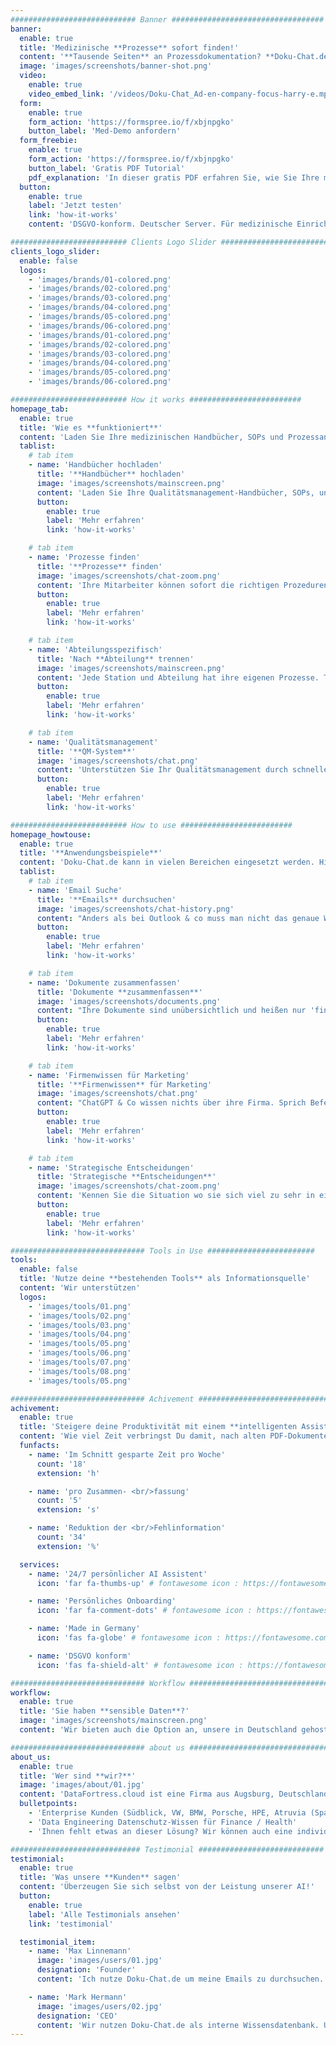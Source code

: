 ```yaml
---
############################ Banner ##################################
banner:
  enable: true
  title: 'Medizinische **Prozesse** sofort finden!'
  content: '**Tausende Seiten** an Prozessdokumentation? **Doku-Chat.de** kennt Ihre Handbücher und Standards (PDF) und gibt Ihnen und Ihren Schwestern/Mitarbeitern sofort die **richtigen Antworten mit Quellenangaben**!'
  image: 'images/screenshots/banner-shot.png'
  video:
    enable: true
    video_embed_link: '/videos/Doku-Chat_Ad-en-company-focus-harry-e.mp4'
  form:
    enable: true
    form_action: 'https://formspree.io/f/xbjnpgko'
    button_label: 'Med-Demo anfordern'
  form_freebie:
    enable: true
    form_action: 'https://formspree.io/f/xbjnpgko'
    button_label: 'Gratis PDF Tutorial'
    pdf_explanation: 'In dieser gratis PDF erfahren Sie, wie Sie Ihre medizinischen Dokumente DSGVO-konform digitalisieren können, und wie Sie einen sicheren, KI-gestützten Assistenten für Ihre Klinik aufsetzen können.'
  button:
    enable: true
    label: 'Jetzt testen'
    link: 'how-it-works'
    content: 'DSGVO-konform. Deutscher Server. Für medizinische Einrichtungen geeignet.'

########################## Clients Logo Slider #########################
clients_logo_slider:
  enable: false
  logos:
    - 'images/brands/01-colored.png'
    - 'images/brands/02-colored.png'
    - 'images/brands/03-colored.png'
    - 'images/brands/04-colored.png'
    - 'images/brands/05-colored.png'
    - 'images/brands/06-colored.png'
    - 'images/brands/01-colored.png'
    - 'images/brands/02-colored.png'
    - 'images/brands/03-colored.png'
    - 'images/brands/04-colored.png'
    - 'images/brands/05-colored.png'
    - 'images/brands/06-colored.png'

########################## How it works #########################
homepage_tab:
  enable: true
  title: 'Wie es **funktioniert**'
  content: 'Laden Sie Ihre medizinischen Handbücher, SOPs und Prozessanweisungen hoch. Der Doku-Chat findet sofort die richtigen Prozeduren und Vorgehensweisen - mit Quellenangaben aus Ihren offiziellen Dokumenten!'
  tablist:
    # tab item
    - name: 'Handbücher hochladen'
      title: '**Handbücher** hochladen'
      image: 'images/screenshots/mainscreen.png'
      content: 'Laden Sie Ihre Qualitätsmanagement-Handbücher, SOPs, und Prozessanweisungen hoch. Unsere KI verarbeitet diese auf sicheren deutschen Servern unter Einhaltung aller Datenschutzrichtlinien.'
      button:
        enable: true
        label: 'Mehr erfahren'
        link: 'how-it-works'

    # tab item
    - name: 'Prozesse finden'
      title: '**Prozesse** finden'
      image: 'images/screenshots/chat-zoom.png'
      content: 'Ihre Mitarbeiter können sofort die richtigen Prozeduren finden. z.B. "Wie ist der korrekte Ablauf bei der Aufnahme eines Notfallpatienten?" oder "Welche Dokumentation ist bei der Medikamentengabe erforderlich?" - immer mit Verweis auf die entsprechenden Handbücher.'
      button:
        enable: true
        label: 'Mehr erfahren'
        link: 'how-it-works'

    # tab item
    - name: 'Abteilungsspezifisch'
      title: 'Nach **Abteilung** trennen'
      image: 'images/screenshots/mainscreen.png'
      content: 'Jede Station und Abteilung hat ihre eigenen Prozesse. Trennen Sie die Dokumente nach Bereichen wie Intensivstation, Chirurgie oder Pflege. Nur berechtigte Mitarbeiter sehen die für sie relevanten Informationen.'
      button:
        enable: true
        label: 'Mehr erfahren'
        link: 'how-it-works'

    # tab item
    - name: 'Qualitätsmanagement'
      title: '**QM-System**'
      image: 'images/screenshots/chat.png'
      content: 'Unterstützen Sie Ihr Qualitätsmanagement durch schnellen Zugriff auf alle relevanten Dokumente. Perfekt für Audits und Zertifizierungen - alle Prozesse sind sofort auffindbar und nachweisbar!'
      button:
        enable: true
        label: 'Mehr erfahren'
        link: 'how-it-works'

########################## How to use #########################
homepage_howtouse:
  enable: true
  title: '**Anwendungsbeispiele**'
  content: 'Doku-Chat.de kann in vielen Bereichen eingesetzt werden. Hier sind einige Beispiele, wie Sie Doku-Chat.de für sich und in Ihrem Unternehmen nutzen können.'
  tablist:
    # tab item
    - name: 'Email Suche'
      title: '**Emails** durchsuchen'
      image: 'images/screenshots/chat-history.png'
      content: "Anders als bei Outlook & co muss man nicht das genaue Wort treffen, sondern unsere AI kann auch Wissen aus dem Kontext abrufen. So findet man auch Treffer zu Suchen wie 'was war nochmal der Preis im Angebot von XY?', anstatt sich mühevoll durch die Timeline zu scrollen."
      button:
        enable: true
        label: 'Mehr erfahren'
        link: 'how-it-works'

    # tab item
    - name: 'Dokumente zusammenfassen'
      title: 'Dokumente **zusammenfassen**'
      image: 'images/screenshots/documents.png'
      content: "Ihre Dokumente sind unübersichtlich und heißen nur 'final_final_final.docx'? Unsere AI kann Ihnen eine Zusammenfassung erstellen, und Ihnen so helfen, schneller zu den wichtigen Informationen zu kommen."
      button:
        enable: true
        label: 'Mehr erfahren'
        link: 'how-it-works'

    # tab item
    - name: 'Firmenwissen für Marketing'
      title: '**Firmenwissen** für Marketing'
      image: 'images/screenshots/chat.png'
      content: "ChatGPT & Co wissen nichts über ihre Firma. Sprich Befehle wie 'schreibe einen Werbetext für den XY Kühlschrank' funktionieren nicht. Unsere AI kann dies, solange sie mit genügend Informationen aus den Dokumenten gefüttert wurde. Damit können sie auch spezifische Anweisungen geben wie 'schreibe einen Werbetext für den XY Kühlschrank, der sich an 18-25 jährige richtet'."
      button:
        enable: true
        label: 'Mehr erfahren'
        link: 'how-it-works'

    # tab item
    - name: 'Strategische Entscheidungen'
      title: 'Strategische **Entscheidungen**'
      image: 'images/screenshots/chat-zoom.png'
      content: 'Kennen Sie die Situation wo sie sich viel zu sehr in einem Thema verlieren, und es eventuell wichtigere Fokusgebiete gibt? Unsere AI kann Ihnen bei dem Überblick helfen, da sie sich viel mehr Informationen merken kann als Sie. So können Sie schneller und effizienter Entscheidungen treffen.'
      button:
        enable: true
        label: 'Mehr erfahren'
        link: 'how-it-works'

############################## Tools in Use ########################
tools:
  enable: false
  title: 'Nutze deine **bestehenden Tools** als Informationsquelle'
  content: 'Wir unterstützen'
  logos:
    - 'images/tools/01.png'
    - 'images/tools/02.png'
    - 'images/tools/03.png'
    - 'images/tools/04.png'
    - 'images/tools/05.png'
    - 'images/tools/06.png'
    - 'images/tools/07.png'
    - 'images/tools/08.png'
    - 'images/tools/05.png'

############################## Achivement ##############################
achivement:
  enable: true
  title: 'Steigere deine Produktivität mit einem **intelligenten Assistenten**'
  content: 'Wie viel Zeit verbringst Du damit, nach alten PDF-Dokumenten und Notizen zu suchen? Was wäre, wenn dein virtueller Assistent sich an jedes Dokument, jede PDF, jede Notiz der letzten Jahre erinnern würde? Ärzte und Schwestern müssen oft komplexe Abläufe befolgen, die in Form von PDFs vorliegen. Dies kostet viel Zeit, aber Doku-Chat (Chatbot) kennt diese Dokumente und beantwortet Fragen sofort mit einem Link zur entsprechenden PDF.'
  funfacts:
    - name: 'Im Schnitt gesparte Zeit pro Woche'
      count: '18'
      extension: 'h'

    - name: 'pro Zusammen- <br/>fassung'
      count: '5'
      extension: 's'

    - name: 'Reduktion der <br/>Fehlinformation'
      count: '34'
      extension: '%'

  services:
    - name: '24/7 persönlicher AI Assistent'
      icon: 'far fa-thumbs-up' # fontawesome icon : https://fontawesome.com/icons

    - name: 'Persönliches Onboarding'
      icon: 'far fa-comment-dots' # fontawesome icon : https://fontawesome.com/icons

    - name: 'Made in Germany'
      icon: 'fas fa-globe' # fontawesome icon : https://fontawesome.com/icons

    - name: 'DSGVO konform'
      icon: 'fas fa-shield-alt' # fontawesome icon : https://fontawesome.com/icons

############################## Workflow ################################
workflow:
  enable: true
  title: 'Sie haben **sensible Daten**?'
  image: 'images/screenshots/mainscreen.png'
  content: 'Wir bieten auch die Option an, unsere in Deutschland gehosteten KI Modelle zu nutzen, so dass Sie alle Vorgaben der Informationssicherheit (BaFin / Kliniklandeskrankenhausgesetz) erfüllen.'

############################## about us ################################
about_us:
  enable: true
  title: 'Wer sind **wir?**'
  image: 'images/about/01.jpg'
  content: 'DataFortress.cloud ist eine Firma aus Augsburg, Deutschland, welche sich auf Data Engineering im Machine Learning / Big Data Bereich spezialisiert hat. Zu unseren Kunden zählen VW, BMW, Porsche, HPE, Atruvia (Sparkasse & Volksbank), und viele mehr. Nun bieten wir unser Wissen auch in Form von SaaS Produkten an.'
  bulletpoints:
    - 'Enterprise Kunden (Südblick, VW, BMW, Porsche, HPE, Atruvia (Sparkasse & Volksbank), und viele mehr)'
    - 'Data Engineering Datenschutz-Wissen für Finance / Health'
    - 'Ihnen fehlt etwas an dieser Lösung? Wir können auch eine individuelle Lösung für Sie entwickeln!'

############################# Testimonial ############################
testimonial:
  enable: true
  title: 'Was unsere **Kunden** sagen'
  content: 'Überzeugen Sie sich selbst von der Leistung unserer AI!'
  button:
    enable: true
    label: 'Alle Testimonials ansehen'
    link: 'testimonial'

  testimonial_item:
    - name: 'Max Linnemann'
      image: 'images/users/01.jpg'
      designation: 'Founder'
      content: 'Ich nutze Doku-Chat.de um meine Emails zu durchsuchen. Die Outlook Suche hat für mich nie richtig funktioniert, aber Doku-Chat.de findet immer was ich suche! Top!'

    - name: 'Mark Hermann'
      image: 'images/users/02.jpg'
      designation: 'CEO'
      content: 'Wir nutzen Doku-Chat.de als interne Wissensdatenbank. Unsere Confluence Seiten sind relativ gut gepflegt, aber die Suche ist einfach nicht so gut, oder Informationen gehen verloren. Der Doku-Chat.de Chatbot ist in unser Intranet integriert, und kann so viel schneller Fragen von Mitarbeitern beantworten.'
---
```

